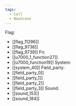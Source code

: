 ```yaml
---
tags:
  - Call
  - NewScene
---
```

Flag:
- [[flag_11296]]
- [[flag_9738]]
- [[flag_9739]]
Fn:
- [[u7000_1_function27]]
- [[u7000_function19]]
System:
- [[system_40]]
Field_party:
- [[field_party_0]]
- [[field_party_1]]
- [[field_party_2]]
- [[field_party_3]]
Sound:
- [[sound_153]]
- [[sound_184]]
